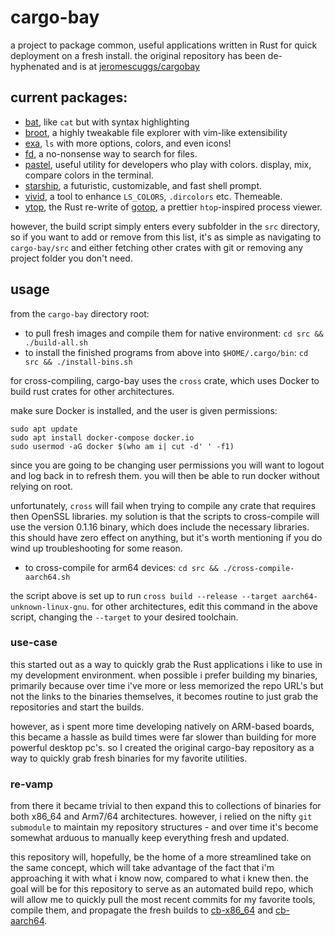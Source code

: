 # cargo-bay

a project to package common, useful applications written in Rust for quick deployment on a fresh install. the original repository has been de-hyphenated and is at [jeromescuggs/cargobay]

## current packages:

- [bat], like `cat` but with syntax highlighting
- [broot], a highly tweakable file explorer with vim-like extensibility
- [exa], `ls` with more options, colors, and even icons!
- [fd], a no-nonsense way to search for files. 
- [pastel], useful utility for developers who play with colors. display, mix, compare colors in the terminal. 
- [starship], a futuristic, customizable, and fast shell prompt. 
- [vivid], a tool to enhance `LS_COLORS`, `.dircolors` etc. Themeable. 
- [ytop], the Rust re-write of [gotop](https://github.com/cjbassi/gotop), a prettier `htop`-inspired process viewer. 

[bat]: https://github.com/sharkdp/bat
[broot]: https://github.com/Canop/broot
[exa]: https://github.com/sharkdp/exa
[fd]: https://github.com/sharkdp/fd
[pastel]: https://github.com/sharkdp/pastel
[starship]: https://github.com/starship/starship
[vivid]: https://github.com/sharkdp/vivid
[ytop]: https://github.com/cjbassi/ytop

however, the build script simply enters every subfolder in the `src` directory, so if you want to add or remove from this list, it's as simple as navigating to `cargo-bay/src` and either fetching other crates with git or removing any project folder you don't need. 

## usage

from the `cargo-bay` directory root: 

- to pull fresh images and compile them for native environment: `cd src && ./build-all.sh`
- to install the finished programs from above into `$HOME/.cargo/bin`: `cd src && ./install-bins.sh`

for cross-compiling, cargo-bay uses the `cross` crate, which uses Docker to build rust crates for other architectures. 

make sure Docker is installed, and the user is given permissions: 

```
sudo apt update
sudo apt install docker-compose docker.io
sudo usermod -aG docker $(who am i| cut -d' ' -f1)
```

since you are going to be changing user permissions you will want to logout and log back in to refresh them. you will then be able to run docker without relying on root. 

unfortunately, `cross` will fail when trying to compile any crate that requires then OpenSSL libraries. my solution is that the scripts to cross-compile will use the version 0.1.16 binary, which does include the necessary libraries. this should have zero effect on anything, but it's worth mentioning if you do wind up troubleshooting for some reason. 

- to cross-compile for arm64 devices: `cd src && ./cross-compile-aarch64.sh`

the script above is set up to run `cross build --release --target aarch64-unknown-linux-gnu`. for other architectures, edit this command in the above script, changing the `--target` to your desired toolchain.

### use-case

this started out as a way to quickly grab the Rust applications i like to use in my development environment. when possible i prefer building my binaries, primarily because over time i've more or less memorized the repo URL's but not the links to the binaries themselves, it becomes routine to just grab the repositories and start the builds. 

however, as i spent more time developing natively on ARM-based boards, this became a hassle as build times were far slower than building for more powerful desktop pc's. so I created the original cargo-bay repository as a way to quickly grab fresh binaries for my favorite utilities. 

### re-vamp

from there it became trivial to then expand this to collections of binaries for both x86_64 and Arm7/64 architectures. however, i relied on the nifty `git submodule` to maintain my repository structures - and over time it's become somewhat arduous to manually keep everything fresh and updated. 

this repository will, hopefully, be the home of a more streamlined take on the same concept, which will take advantage of the fact that i'm approaching it with what i know now, compared to what i knew then. the goal will be for this repository to serve as an automated build repo, which will allow me to quickly pull the most recent commits for my favorite tools, compile them, and propagate the fresh builds to [cb-x86_64] and [cb-aarch64]. 



[jeromescuggs/cargobay]: https://github.com/jeromescuggs/cargobay  
[cb-x86_64]: https://github.com/jeromescuggs/cb-x86_64
[cb-aarch64]: https://github.com/jeromescuggs/cb-aarch64
